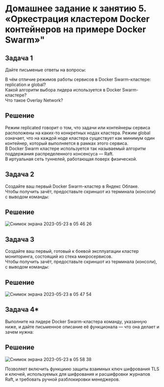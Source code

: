 # Домашнее задание к занятию 5. «Оркестрация кластером Docker контейнеров на примере Docker Swarm»"   

## Задача 1   

Дайте письменые ответы на вопросы:

В чём отличие режимов работы сервисов в Docker Swarm-кластере: replication и global?   
Какой алгоритм выбора лидера используется в Docker Swarm-кластере?   
Что такое Overlay Network?   

## Решение  
Режим replicated говорит о том, что задачи или контейнеры сервиса расположены на каких-то конкретных нодах кластера. Режим global означает, что на каждой ноде кластера существует как минимум один контейнер, который выполняется в рамках этого сервиса.   
В Docker Swarm кластере используется так называемый алгоритм поддержания распределенного консенсуса — Raft.   
В иртуальная сеть туннелей, работающая поверх физической.   

## Задача 2   

Создайте ваш первый Docker Swarm-кластер в Яндекс Облаке.   
Чтобы получить зачёт, предоставьте скриншот из терминала (консоли) с выводом команды:   

## Решение  
![Снимок экрана 2023-05-23 в 05 46 26](https://github.com/tomaevmax/devops-netology/assets/32243921/e352613f-bcbe-466e-b166-15de9fc320ac)

## Задача 3   

Создайте ваш первый, готовый к боевой эксплуатации кластер мониторинга, состоящий из стека микросервисов.   
Чтобы получить зачёт, предоставьте скриншот из терминала (консоли), с выводом команды:   

## Решение  
![Снимок экрана 2023-05-23 в 05 47 54](https://github.com/tomaevmax/devops-netology/assets/32243921/66ba3e61-1064-41a1-bcef-8c1b61fea754)

## Задача 4*   
Выполните на лидере Docker Swarm-кластера команду, указанную ниже, и дайте письменное описание её функционала — что она делает и зачем нужна:   

## Решение   
![Снимок экрана 2023-05-23 в 05 58 38](https://github.com/tomaevmax/devops-netology/assets/32243921/86872e6b-e956-4289-92d7-c11241e92d71)

Позволяет включить функциию защиты взаимных ключ шифрования TLS и ключей, используемых для шифрования и расшифровки журналов Raft, и требовать ручной разблокировки менеджеров.
